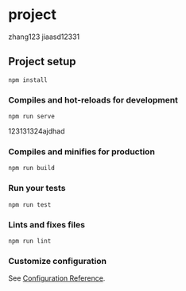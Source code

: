 # project
zhang123
jiaasd12331

## Project setup
```
npm install
```

### Compiles and hot-reloads for development
```
npm run serve
```
123131324ajdhad
### Compiles and minifies for production
```
npm run build
```

### Run your tests
```
npm run test
```

### Lints and fixes files
```
npm run lint
```

### Customize configuration
See [Configuration Reference](https://cli.vuejs.org/config/).
